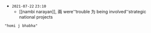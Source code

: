 - `2021-07-22`  `23:10`
	- [[nambi narayan]], 兩 were ͝   trouble 为 being involved ͝   strategic national projects

```query
"homi j bhabha"
```